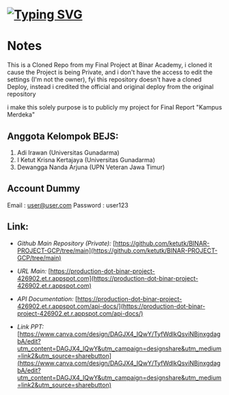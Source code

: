 # <a href="https://git.io/typing-svg"><img src="https://readme-typing-svg.herokuapp.com?font=Fira+Code&size=32&duration=2500&pause=1000&color=00E5FF&vCenter=true&random=false&width=435&lines=%F0%9F%A7%BE+Final+Project+KM6;%F0%9F%8F%AB+Binar+Academy;%F0%9F%92%BB+NgeFly.com" alt="Typing SVG" /></a>

# Notes
This is a Cloned Repo from my Final Project at Binar Academy, i cloned it cause the Project is being Private, and i don't have the access to edit the settings (I'm not the owner), fyi this repository doesn't have a cloned Deploy, instead i credited the official and original deploy from the original repository

i make this solely purpose is to publicly my project for Final Report "Kampus Merdeka"

## Anggota Kelompok BEJS:

1. Adi Irawan (Universitas Gunadarma)
2. I Ketut Krisna Kertajaya (Universitas Gunadarma)
3. Dewangga Nanda Arjuna (UPN Veteran Jawa Timur)

## Account Dummy

Email : user@user.com
Password : user123

## Link:

- _Github Main Repository (Private):_ [https://github.com/ketutk/BINAR-PROJECT-GCP/tree/main](https://github.com/ketutk/BINAR-PROJECT-GCP/tree/main)

- _URL Main:_ [https://production-dot-binar-project-426902.et.r.appspot.com](https://production-dot-binar-project-426902.et.r.appspot.com)

- _API Documentation:_ [https://production-dot-binar-project-426902.et.r.appspot.com/api-docs/](https://production-dot-binar-project-426902.et.r.appspot.com/api-docs/)

- _Link PPT:_ [https://www.canva.com/design/DAGJX4_IQwY/TyfWdlkQsviNBjnxgdagbA/edit?utm_content=DAGJX4_IQwY&utm_campaign=designshare&utm_medium=link2&utm_source=sharebutton](https://www.canva.com/design/DAGJX4_IQwY/TyfWdlkQsviNBjnxgdagbA/edit?utm_content=DAGJX4_IQwY&utm_campaign=designshare&utm_medium=link2&utm_source=sharebutton)
